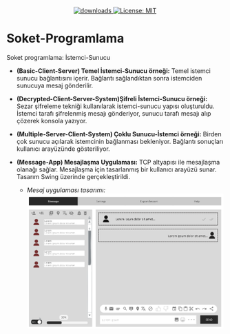 <p align="center">
  <a href="https://github.com/aysedemirel/Socket-Programming/blob/master/README.md">
    <img alt="downloads" src="https://img.shields.io/badge/English-En-blue" target="_blank" />
  </a>
  <a href="https://github.com/aysedemirel/Socket-Programming/blob/master/doc/tr/Readme_tr.md">
    <img alt="License: MIT" src="https://img.shields.io/badge/Turkish-Tr-red" target="_blank" />
  </a>
</p>

# Soket-Programlama

Soket programlama: İstemci-Sunucu

- **(Basic-Client-Server) Temel İstemci-Sunucu örneği:** Temel istemci sunucu bağlantısını içerir. Bağlantı sağlandıktan sonra istemciden sunucuya mesaj gönderilir.
- **(Decrypted-Client-Server-System)Şifreli İstemci-Sunucu örneği:** Sezar şifreleme tekniği kullanılarak istemci-sunucu yapısı oluşturuldu. İstemci tarafı şifrelenmiş mesajı gönderiyor, sunucu tarafı mesajı alıp çözerek konsola yazıyor.
- **(Multiple-Server-Client-System) Çoklu Sunucu-İstemci örneği:** Birden çok sunucu açılarak istemcinin bağlanması bekleniyor. Bağlantı sonuçları kullanıcı arayüzünde gösteriliyor.
- **(Message-App) Mesajlaşma Uygulaması:** TCP altyapısı ile mesajlaşma olanağı sağlar. Mesajlaşma için tasarlanmış bir kullanıcı arayüzü sunar. Tasarım Swing üzerinde gerçekleştirildi.
  
    - *Mesaj uygulaması tasarımı:*
![message_app_design](https://github.com/aysedemirel/Socket-Programming/blob/master/MessageApp/messageAppDesign.PNG)

